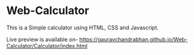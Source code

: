 # Web-Calculator
This is a Simple calculator using HTML, CSS and Javascript.

Live preview is available on- https://gauravchandrabhan.github.io/Web-Calculator/Calculator/index.html
